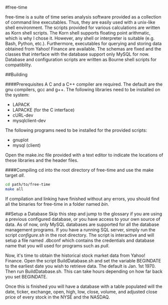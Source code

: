 #free-time

free-time is a suite of time series analysis software provided as a collection of command line executables. Thus, they are easily used with a unix-like shell environment. The scripts provided for various calculations are written as Korn shell scripts. The Korn shell supports floating point arithmatic, which is why I chose it. However, any shell or interpreter is suitable (e.g. Bash, Python, etc.). Furthermore, executables for querying and storing data obtained from Yahoo! Finance are available. The schemas are fixed and the classes that interface with the database support only MySQL for now. Database and configuration scripts are written as Bourne shell scripts for compatiblity.

##Building

####Prerequisites
A C and a C++ compiler are required. The default are the gnu compilers, gcc and g++.
The following libraries need to be installed on the system:
  * LAPACK
  * LAPACKE (for the C interface)
  * cURL-dev
  * mysqlclient-dev
 
The following programs need to be installed for the provided scripts:
  * gnuplot
  * mysql (client)

Open the make.inc file provided with a text editor to indicate the locations of these libraries and the header files.

####Compiling
cd into the root directory of free-time and use the make target *all*.
```bash
cd path/to/free-time
make all
```
If compilation and linking have finished without any errors, you should find all the binaries for free-time in a folder named *bin*.

##Setup a Database
Skip this step and jump to the glossary if you are using a previous configured database, or you have access to your own source of data. As of now, only MySQL databases are supported for all the database management programs. If you have a running SQL server, simply run the script *configure.sh* in the root directory. The script is interactive and will setup a file named .dbconf which contains the credentials and database name that you will used for programs such as *pull*.  

Now, it's time to obtain the historical stock market data from Yahoo! Finance. Open the script BuildDatabase.sh and set the variable BEGINDATE to the earliest date you wish to retrieve data. The default is Jan. 1st 1970. Then run BuildDatabase.sh. This can take hours depending on how far back you set BEGINDATE.  

Once this is finished you will have a database with a table populated will the date, ticker, exchange, open, high, low, close, volume, and adjusted close price of every stock in the NYSE and the NASDAQ.
